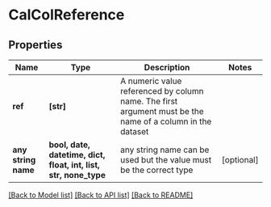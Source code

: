 # CalColReference


## Properties
Name | Type | Description | Notes
------------ | ------------- | ------------- | -------------
**ref** | **[str]** | A numeric value referenced by column name. The first argument must be the name of a column in the dataset  | 
**any string name** | **bool, date, datetime, dict, float, int, list, str, none_type** | any string name can be used but the value must be the correct type | [optional]

[[Back to Model list]](../README.md#documentation-for-models) [[Back to API list]](../README.md#documentation-for-api-endpoints) [[Back to README]](../README.md)


